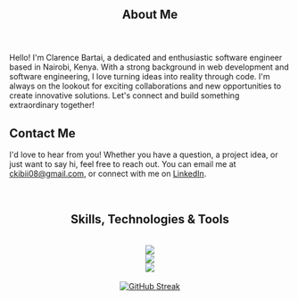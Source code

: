 <header>
    <h2>About Me</h2>
</header>

<section>
    <p>
        Hello! I'm Clarence Bartai, a dedicated and enthusiastic software engineer based in Nairobi, Kenya. With a strong background in web development and software engineering, I love turning ideas into reality through code. I'm always on the lookout for exciting collaborations and new opportunities to create innovative solutions. Let's connect and build something extraordinary together!
    </p>
</section>

<section class="content">
    <h2>Contact Me</h2>
    <p>
        I'd love to hear from you! Whether you have a question, a project idea, or just want to say hi, feel free to reach out. You can email me at <a href="mailto:ckibii08@gmail.com">ckibii08@gmail.com</a>, or connect with me on <a href="https://linkedin.com/in/manlikeclaro" target="_blank">LinkedIn</a>.
    </p>
</section>

<br>

<div align="center">
    <h2>Skills, Technologies & Tools</h2><br>
    <img src="https://skillicons.dev/icons?i=cs,python,javascript,html,css,tailwind,bootstrap"/><br>
    <img src="https://skillicons.dev/icons?i=dotnet,django,vue,angular,react,typescript,nodejs,express"/><br>
    <img src="https://skillicons.dev/icons?i=mysql,postgresql,aws,kubernetes,docker,postman,git"/><br>
</div>

<br>

<div align=center>
  <a align="center" href="https://git.io/streak-stats"><img src="https://streak-stats.demolab.com?user=manlikeclaro&theme=github-dark&hide_border=true&border_radius=8&date_format=j%20M%5B%20Y%5D" alt="GitHub Streak" /></a>

  <br>
  
</div>
